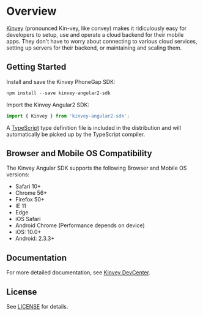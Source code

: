 # Overview

[Kinvey](http://www.kinvey.com) (pronounced Kin-vey, like convey) makes it ridiculously easy for developers to setup, use and operate a cloud backend for their mobile apps. They don't have to worry about connecting to various cloud services, setting up servers for their backend, or maintaining and scaling them.

## Getting Started

Install and save the Kinvey PhoneGap SDK:

```javascript
npm install --save kinvey-angular2-sdk
```

Import the Kinvey Angular2 SDK:

```javascript
import { Kinvey } from 'kinvey-angular2-sdk';
```

A [TypeScript](https://www.typescriptlang.org/) type definition file is included in the distribution and will automatically be picked up by the TypeScript compiler.

## Browser and Mobile OS Compatibility

The Kinvey Angular SDK supports the following Browser and Mobile OS versions:

- Safari 10+
- Chrome 56+
- Firefox 50+
- IE 11
- Edge
- iOS Safari
- Android Chrome (Performance depends on device)
- iOS: 10.0+
- Android: 2.3.3+

## Documentation

For more detailed documentation, see [Kinvey DevCenter](http://devcenter.kinvey.com/angular2).

## License

See [LICENSE](LICENSE) for details.
